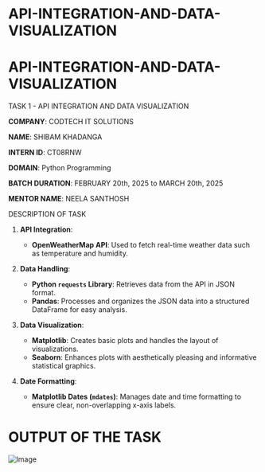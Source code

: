 # API-INTEGRATION-AND-DATA-VISUALIZATION

# API-INTEGRATION-AND-DATA-VISUALIZATION

TASK 1 - API INTEGRATION AND DATA VISUALIZATION

**COMPANY**: CODTECH IT SOLUTIONS

**NAME**: SHIBAM KHADANGA

**INTERN ID**: CT08RNW

**DOMAIN**: Python Programming

**BATCH DURATION**: FEBRUARY 20th, 2025 to MARCH 20th, 2025

**MENTOR NAME**: NEELA SANTHOSH

DESCRIPTION OF TASK

1. **API Integration**:
   - **OpenWeatherMap API**: Used to fetch real-time weather data such as temperature and humidity.

2. **Data Handling**:
   - **Python `requests` Library**: Retrieves data from the API in JSON format.
   - **Pandas**: Processes and organizes the JSON data into a structured DataFrame for easy analysis.

3. **Data Visualization**:
   - **Matplotlib**: Creates basic plots and handles the layout of visualizations.
   - **Seaborn**: Enhances plots with aesthetically pleasing and informative statistical graphics.

4. **Date Formatting**:
   - **Matplotlib Dates (`mdates`)**: Manages date and time formatting to ensure clear, non-overlapping x-axis labels.

# OUTPUT OF THE TASK 
![Image](https://github.com/user-attachments/assets/370c9b48-780b-4be7-b35c-ae9af6370651)



